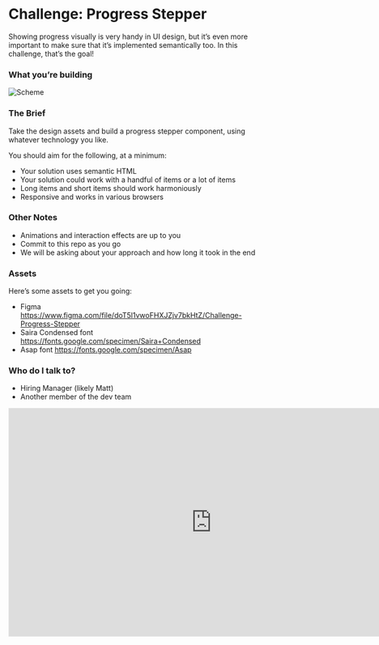 # Challenge: Progress Stepper #

Showing progress visually is very handy in UI design, but it’s even more important to make sure that it’s implemented semantically too. In this challenge, that’s the goal!

### What you’re building ###

![Scheme](https://piccalilli.imgix.net/images/blog/fecc/challenge-008.jpg)


### The Brief ###

Take the design assets and build a progress stepper component, using whatever technology you like.

You should aim for the following, at a minimum:

* Your solution uses semantic HTML
* Your solution could work with a handful of items or a lot of items
* Long items and short items should work harmoniously
* Responsive and works in various browsers

### Other Notes ###

* Animations and interaction effects are up to you
* Commit to this repo as you go
* We will be asking about your approach and how long it took in the end 

### Assets ###

Here’s some assets to get you going:

* Figma https://www.figma.com/file/doT5l1vwoFHXJZjv7bkHtZ/Challenge-Progress-Stepper
* Saira Condensed font https://fonts.google.com/specimen/Saira+Condensed
* Asap font https://fonts.google.com/specimen/Asap


### Who do I talk to? ###

* Hiring Manager (likely Matt) 
* Another member of the dev team

<iframe style="border: 1px solid rgba(0, 0, 0, 0.1);" width="800" height="450" src="https://www.figma.com/embed?embed_host=share&url=https%3A%2F%2Fwww.figma.com%2Ffile%2FdoT5l1vwoFHXJZjv7bkHtZ%2FChallenge-Progress-Stepper" allowfullscreen></iframe>


